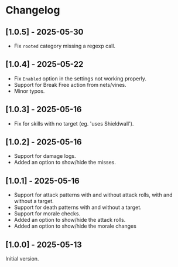 # Changelog

## [1.0.5] - 2025-05-30

- Fix `rooted` category missing a regexp call.

## [1.0.4] - 2025-05-22

- Fix `Enabled` option in the settings not working properly.
- Support for Break Free action from nets/vines.
- Minor typos.

## [1.0.3] - 2025-05-16

- Fix for skills with no target (eg. 'uses Shieldwall').

## [1.0.2] - 2025-05-16

- Support for damage logs.
- Added an option to show/hide the misses.

## [1.0.1] - 2025-05-16

- Support for attack patterns with and without attack rolls, with and without a target.
- Support for death patterns with and without a target.
- Support for morale checks.
- Added an option to show/hide the attack rolls.
- Added an option to show/hide the morale changes

## [1.0.0] - 2025-05-13

Initial version.
